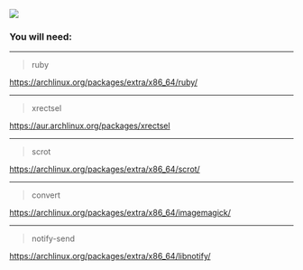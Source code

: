 
![](https://i.imgur.com/LGil6hq.jpg)

### You will need:

---

>ruby

https://archlinux.org/packages/extra/x86_64/ruby/

---

>xrectsel

https://aur.archlinux.org/packages/xrectsel

---

>scrot

https://archlinux.org/packages/extra/x86_64/scrot/

---

>convert

https://archlinux.org/packages/extra/x86_64/imagemagick/

---

>notify-send

https://archlinux.org/packages/extra/x86_64/libnotify/